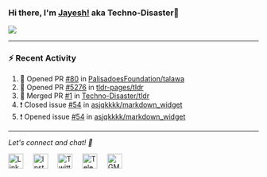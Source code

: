 ### Hi there, I'm [Jayesh!](https://technodisaster.wtf) aka Techno-Disaster👋

<a href="https://github.com/anuraghazra/github-readme-stats">
  <img align="center" src="https://github-readme-stats.vercel.app/api?username=Techno-Disaster&include_all_commits=true&count_private=trueshow_icons=true&icon_color=f3437a&bg_color=30,f2ffe6,e6ffff" />
</a>

---

### :zap: Recent Activity

<!--START_SECTION:activity-->
1. 💪 Opened PR [#80](https://github.com//PalisadoesFoundation/talawa/pull/80) in [PalisadoesFoundation/talawa](https://github.com//PalisadoesFoundation/talawa)
2. 💪 Opened PR [#5276](https://github.com//tldr-pages/tldr/pull/5276) in [tldr-pages/tldr](https://github.com//tldr-pages/tldr)
3. 🎉 Merged PR [#1](https://github.com//Techno-Disaster/tldr/pull/1) in [Techno-Disaster/tldr](https://github.com//Techno-Disaster/tldr)
4. ❗️ Closed issue [#54](https://github.com//asjqkkkk/markdown_widget/issues/54) in [asjqkkkk/markdown_widget](https://github.com//asjqkkkk/markdown_widget)
5. ❗️ Opened issue [#54](https://github.com//asjqkkkk/markdown_widget/issues/54) in [asjqkkkk/markdown_widget](https://github.com//asjqkkkk/markdown_widget)
<!--END_SECTION:activity-->






---

<i> Let's connect and chat! :incoming_envelope: </i>

<a href="https://www.linkedin.com/in/techno_disaster"><img src="https://cdn.jsdelivr.net/npm/simple-icons@v3/icons/linkedin.svg" width="30px" alt="LinkedIn"></a> &nbsp; &nbsp;
<a href="https://instagram.com/techno_disaster"><img src="https://cdn.jsdelivr.net/npm/simple-icons@v3/icons/instagram.svg" width="30px" alt="Instagram"></a> &nbsp; &nbsp;
<a href="https://twitter.com/techno_disaster"><img src="https://cdn.jsdelivr.net/npm/simple-icons@v3/icons/twitter.svg" width="30px" alt="Twitter"></a> &nbsp; &nbsp;
<a href="https://t.me/techno_disaster"><img src="https://cdn.jsdelivr.net/npm/simple-icons@v3/icons/telegram.svg" width="30px" alt="Telegram"></a> &nbsp; &nbsp;
<a href="mailto:nirvejayesh@gmail.com"><img src="https://cdn.jsdelivr.net/npm/simple-icons@v3/icons/gmail.svg" width="30px" alt="GMail"></a> &nbsp; &nbsp;
